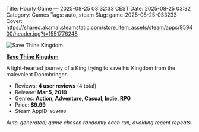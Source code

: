 Title: Hourly Game — 2025-08-25 03:32:33 CEST
Date: 2025-08-25 03:32
Category: Games
Tags: auto, steam
Slug: game-2025-08-25-033233
Cover: https://shared.akamai.steamstatic.com/store_item_assets/steam/apps/959400/header.jpg?t=1551776248

![Save Thine Kingdom](https://shared.akamai.steamstatic.com/store_item_assets/steam/apps/959400/header.jpg?t=1551776248)

**[Save Thine Kingdom](https://store.steampowered.com/app/959400/)**

A light-hearted journey of a King trying to save his Kingdom from the malevolent Doombringer.

- Reviews: **4 user reviews** (4 total)
- Release: **Mar 5, 2019**
- Genres: **Action, Adventure, Casual, Indie, RPG**
- Price: **$9.99**
- Steam AppID: `959400`

*Auto-generated; game chosen randomly each run, avoiding recent repeats.*
